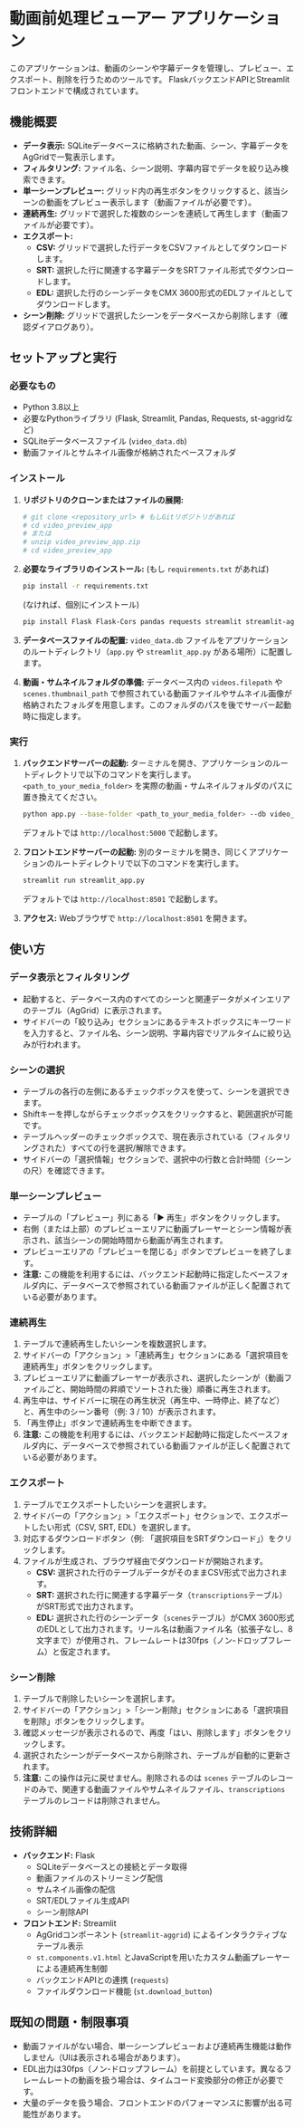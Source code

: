 # 動画前処理ビューアー アプリケーション

このアプリケーションは、動画のシーンや字幕データを管理し、プレビュー、エクスポート、削除を行うためのツールです。
FlaskバックエンドAPIとStreamlitフロントエンドで構成されています。

## 機能概要

*   **データ表示:** SQLiteデータベースに格納された動画、シーン、字幕データをAgGridで一覧表示します。
*   **フィルタリング:** ファイル名、シーン説明、字幕内容でデータを絞り込み検索できます。
*   **単一シーンプレビュー:** グリッド内の再生ボタンをクリックすると、該当シーンの動画をプレビュー表示します（動画ファイルが必要です）。
*   **連続再生:** グリッドで選択した複数のシーンを連続して再生します（動画ファイルが必要です）。
*   **エクスポート:**
    *   **CSV:** グリッドで選択した行データをCSVファイルとしてダウンロードします。
    *   **SRT:** 選択した行に関連する字幕データをSRTファイル形式でダウンロードします。
    *   **EDL:** 選択した行のシーンデータをCMX 3600形式のEDLファイルとしてダウンロードします。
*   **シーン削除:** グリッドで選択したシーンをデータベースから削除します（確認ダイアログあり）。

## セットアップと実行

### 必要なもの

*   Python 3.8以上
*   必要なPythonライブラリ (Flask, Streamlit, Pandas, Requests, st-aggridなど)
*   SQLiteデータベースファイル (`video_data.db`)
*   動画ファイルとサムネイル画像が格納されたベースフォルダ

### インストール

1.  **リポジトリのクローンまたはファイルの展開:**
    ```bash
    # git clone <repository_url> # もしGitリポジトリがあれば
    # cd video_preview_app
    # または
    # unzip video_preview_app.zip
    # cd video_preview_app
    ```

2.  **必要なライブラリのインストール:**
    (もし `requirements.txt` があれば)
    ```bash
    pip install -r requirements.txt
    ```
    (なければ、個別にインストール)
    ```bash
    pip install Flask Flask-Cors pandas requests streamlit streamlit-aggrid
    ```

3.  **データベースファイルの配置:**
    `video_data.db` ファイルをアプリケーションのルートディレクトリ（`app.py` や `streamlit_app.py` がある場所）に配置します。

4.  **動画・サムネイルフォルダの準備:**
    データベース内の `videos.filepath` や `scenes.thumbnail_path` で参照されている動画ファイルやサムネイル画像が格納されたフォルダを用意します。このフォルダのパスを後でサーバー起動時に指定します。

### 実行

1.  **バックエンドサーバーの起動:**
    ターミナルを開き、アプリケーションのルートディレクトリで以下のコマンドを実行します。
    `<path_to_your_media_folder>` を実際の動画・サムネイルフォルダのパスに置き換えてください。
    ```bash
    python app.py --base-folder <path_to_your_media_folder> --db video_data.db
    ```
    デフォルトでは `http://localhost:5000` で起動します。

2.  **フロントエンドサーバーの起動:**
    別のターミナルを開き、同じくアプリケーションのルートディレクトリで以下のコマンドを実行します。
    ```bash
    streamlit run streamlit_app.py
    ```
    デフォルトでは `http://localhost:8501` で起動します。

3.  **アクセス:**
    Webブラウザで `http://localhost:8501` を開きます。

## 使い方

### データ表示とフィルタリング

*   起動すると、データベース内のすべてのシーンと関連データがメインエリアのテーブル（AgGrid）に表示されます。
*   サイドバーの「絞り込み」セクションにあるテキストボックスにキーワードを入力すると、ファイル名、シーン説明、字幕内容でリアルタイムに絞り込みが行われます。

### シーンの選択

*   テーブルの各行の左側にあるチェックボックスを使って、シーンを選択できます。
*   Shiftキーを押しながらチェックボックスをクリックすると、範囲選択が可能です。
*   テーブルヘッダーのチェックボックスで、現在表示されている（フィルタリングされた）すべての行を選択/解除できます。
*   サイドバーの「選択情報」セクションで、選択中の行数と合計時間（シーンの尺）を確認できます。

### 単一シーンプレビュー

*   テーブルの「プレビュー」列にある「▶ 再生」ボタンをクリックします。
*   右側（または上部）のプレビューエリアに動画プレーヤーとシーン情報が表示され、該当シーンの開始時間から動画が再生されます。
*   プレビューエリアの「プレビューを閉じる」ボタンでプレビューを終了します。
*   **注意:** この機能を利用するには、バックエンド起動時に指定したベースフォルダ内に、データベースで参照されている動画ファイルが正しく配置されている必要があります。

### 連続再生

1.  テーブルで連続再生したいシーンを複数選択します。
2.  サイドバーの「アクション」>「連続再生」セクションにある「選択項目を連続再生」ボタンをクリックします。
3.  プレビューエリアに動画プレーヤーが表示され、選択したシーンが（動画ファイルごと、開始時間の昇順でソートされた後）順番に再生されます。
4.  再生中は、サイドバーに現在の再生状況（再生中、一時停止、終了など）と、再生中のシーン番号（例: 3 / 10）が表示されます。
5.  「再生停止」ボタンで連続再生を中断できます。
6.  **注意:** この機能を利用するには、バックエンド起動時に指定したベースフォルダ内に、データベースで参照されている動画ファイルが正しく配置されている必要があります。

### エクスポート

1.  テーブルでエクスポートしたいシーンを選択します。
2.  サイドバーの「アクション」>「エクスポート」セクションで、エクスポートしたい形式（CSV, SRT, EDL）を選択します。
3.  対応するダウンロードボタン（例: 「選択項目をSRTダウンロード」）をクリックします。
4.  ファイルが生成され、ブラウザ経由でダウンロードが開始されます。
    *   **CSV:** 選択された行のテーブルデータがそのままCSV形式で出力されます。
    *   **SRT:** 選択された行に関連する字幕データ（`transcriptions`テーブル）がSRT形式で出力されます。
    *   **EDL:** 選択された行のシーンデータ（`scenes`テーブル）がCMX 3600形式のEDLとして出力されます。リール名は動画ファイル名（拡張子なし、8文字まで）が使用され、フレームレートは30fps（ノン-ドロップフレーム）と仮定されます。

### シーン削除

1.  テーブルで削除したいシーンを選択します。
2.  サイドバーの「アクション」>「シーン削除」セクションにある「選択項目を削除」ボタンをクリックします。
3.  確認メッセージが表示されるので、再度「はい、削除します」ボタンをクリックします。
4.  選択されたシーンがデータベースから削除され、テーブルが自動的に更新されます。
5.  **注意:** この操作は元に戻せません。削除されるのは `scenes` テーブルのレコードのみで、関連する動画ファイルやサムネイルファイル、`transcriptions` テーブルのレコードは削除されません。

## 技術詳細

*   **バックエンド:** Flask
    *   SQLiteデータベースとの接続とデータ取得
    *   動画ファイルのストリーミング配信
    *   サムネイル画像の配信
    *   SRT/EDLファイル生成API
    *   シーン削除API
*   **フロントエンド:** Streamlit
    *   AgGridコンポーネント (`streamlit-aggrid`) によるインタラクティブなテーブル表示
    *   `st.components.v1.html` とJavaScriptを用いたカスタム動画プレーヤーによる連続再生制御
    *   バックエンドAPIとの連携 (`requests`)
    *   ファイルダウンロード機能 (`st.download_button`)

## 既知の問題・制限事項

*   動画ファイルがない場合、単一シーンプレビューおよび連続再生機能は動作しません（UIは表示される場合があります）。
*   EDL出力は30fps（ノン-ドロップフレーム）を前提としています。異なるフレームレートの動画を扱う場合は、タイムコード変換部分の修正が必要です。
*   大量のデータを扱う場合、フロントエンドのパフォーマンスに影響が出る可能性があります。



